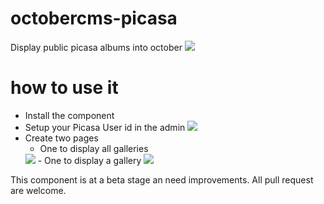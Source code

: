 # octobercms-picasa
Display public picasa albums into october
<img src="https://monosnap.com/file/kMtub5LQXiXmfs0m9Hf8Km7LTY2UsJ.png">

# how to use it
* Install the component
* Setup your Picasa User id in the admin
  <img src="http://01241.com/04/09/wp-content/uploads/2012/06/02314_005.jpg">
* Create two pages
  - One to display all galleries
  <img src="https://monosnap.com/file/WCpY9siMGfBmS13Uu43fw9cNVDA1Wg.png">
  - One to display a gallery
  <img src="https://monosnap.com/file/JwRrjlB8DC839xgUYicl5iZqc94Omj.png">

This component is at a beta stage an need improvements. All pull request are welcome.
